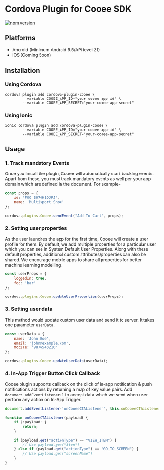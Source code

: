 # Cordova Plugin for Cooee SDK

[![npm version](https://badge.fury.io/js/cordova-plugin-cooee.svg)](https://badge.fury.io/js/cordova-plugin-cooee)

## Platforms

- Android (Minimum Android 5.5/API level 21)
- iOS (Coming Soon)

## Installation

### Using Cordova

```shell script
cordova plugin add cordova-plugin-cooee \
        --variable COOEE_APP_ID="your-cooee-app-id" \
        --variable COOEE_APP_SECRET="your-cooee-app-secret" 
```

### Using Ionic

```shell script
ionic cordova plugin add cordova-plugin-cooee \
        --variable COOEE_APP_ID="your-cooee-app-id" \
        --variable COOEE_APP_SECRET="your-cooee-app-secret" 
```

## Usage

### 1. Track mandatory Events

Once you install the plugin, Cooee will automatically start tracking events. Apart from these, you must track mandatory
events as well per your app domain which are defined in the document. For example-

```js
const props = {
    id: 'FOO-B076H19JPJ',
    name: 'Multisport Shoe'
};

cordova.plugins.Cooee.sendEvent("Add To Cart", props);
```

### 2. Setting user properties

As the user launches the app for the first time, Cooee will create a user profile for them. By default, we add multiple
properties for a particular user which you can see in System Default User Properties. Along with these default
properties, additional custom attributes/properties can also be shared. We encourage mobile apps to share all properties
for better machine learning modelling.

```js
const userProps = {
    loggedIn: true,
    foo: 'bar'
};

cordova.plugins.Cooee.updateUserProperties(userProps);
```

### 3. Setting user data

This method would update custom user data and send it to server. It takes one parameter `userData`.

```js
const userData = {
    name: 'John Doe',
    email: 'john@example.com',
    mobile: '9876543210'
};

cordova.plugins.Cooee.updateUserData(userData);
```

### 4. In-App Trigger Button Click Callback

Cooee plugin supports callback on the click of in-app notification & push notifications actions by returning a map of 
key value pairs. Add `document.addEventListener()` to accept data which we send when user perform any action on 
In-App Trigger.

```js
document.addEventListener('onCooeeCTAListener', this.onCooeeCTAListener, false);

function onCooeeCTAListener(payload) {
    if (!payload) {
        return;
    }

    if (payload.get("actionType") == "VIEW_ITEM") {
        // Use payload.get("item")
    } else if (payload.get("actionType") == "GO_TO_SCREEN") {
        // Use payload.get("screenName")
    }
}
```


